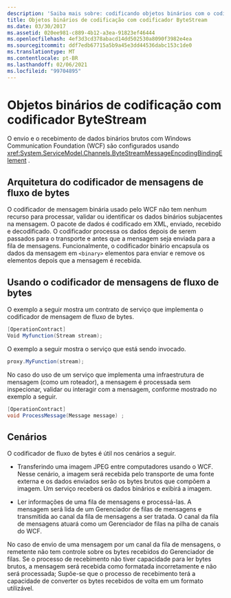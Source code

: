 ```yaml
---
description: 'Saiba mais sobre: codificando objetos binários com o codificador bytes'
title: Objetos binários de codificação com codificador ByteStream
ms.date: 03/30/2017
ms.assetid: 020ee981-c889-4b12-a3ea-91823ef46444
ms.openlocfilehash: 4ef3d3cd378abacd14dd502530a8090f3982e4ea
ms.sourcegitcommit: ddf7edb67715a5b9a45e3dd44536dabc153c1de0
ms.translationtype: MT
ms.contentlocale: pt-BR
ms.lasthandoff: 02/06/2021
ms.locfileid: "99704895"
---
```

# <a name="encoding-binary-objects-with-bytestream-encoder"></a>Objetos binários de codificação com codificador ByteStream

O envio e o recebimento de dados binários brutos com Windows Communication Foundation (WCF) são configurados usando <xref:System.ServiceModel.Channels.ByteStreamMessageEncodingBindingElement> .  
  
## <a name="byte-stream-message-encoder-architecture"></a>Arquitetura do codificador de mensagens de fluxo de bytes  

 O codificador de mensagem binária usado pelo WCF não tem nenhum recurso para processar, validar ou identificar os dados binários subjacentes na mensagem. O pacote de dados é codificado em XML, enviado, recebido e decodificado. O codificador processa os dados depois de serem passados para o transporte e antes que a mensagem seja enviada para a fila de mensagens. Funcionalmente, o codificador binário encapsula os dados da mensagem em `<binary>` elementos para enviar e remove os elementos depois que a mensagem é recebida.  
  
## <a name="using-the-byte-stream-message-encoder"></a>Usando o codificador de mensagens de fluxo de bytes  

 O exemplo a seguir mostra um contrato de serviço que implementa o codificador de mensagem de fluxo de bytes.  
  
```csharp  
[OperationContract]  
Void Myfunction(Stream stream);  
```  
  
 O exemplo a seguir mostra o serviço que está sendo invocado.  
  
```csharp  
proxy.MyFunction(stream);  
```  
  
 No caso do uso de um serviço que implementa uma infraestrutura de mensagem (como um roteador), a mensagem é processada sem inspecionar, validar ou interagir com a mensagem, conforme mostrado no exemplo a seguir.  
  
```csharp  
[OperationContract]  
void ProcessMessage(Message message) ;  
```  
  
## <a name="scenarios"></a>Cenários  

 O codificador de fluxo de bytes é útil nos cenários a seguir.  
  
- Transferindo uma imagem JPEG entre computadores usando o WCF. Nesse cenário, a imagem será recebida pelo transporte de uma fonte externa e os dados enviados serão os bytes brutos que compõem a imagem. Um serviço receberá os dados binários e exibirá a imagem.  
  
- Ler informações de uma fila de mensagens e processá-las. A mensagem será lida de um Gerenciador de filas de mensagens e transmitida ao canal da fila de mensagens a ser tratada. O canal da fila de mensagens atuará como um Gerenciador de filas na pilha de canais do WCF.  
  
 No caso de envio de uma mensagem por um canal da fila de mensagens, o remetente não tem controle sobre os bytes recebidos do Gerenciador de filas. Se o processo de recebimento não tiver capacidade para ler bytes brutos, a mensagem será recebida como formatada incorretamente e não será processada; Supõe-se que o processo de recebimento terá a capacidade de converter os bytes recebidos de volta em um formato utilizável.
